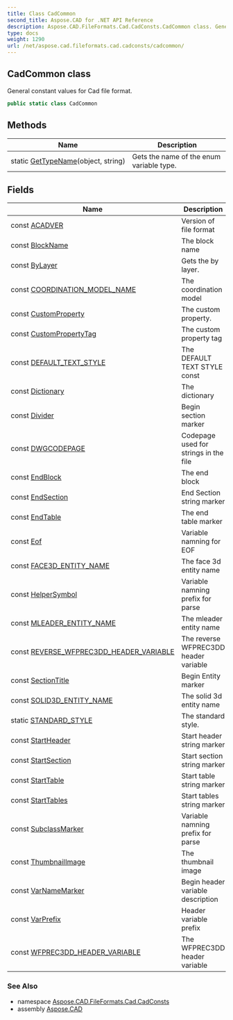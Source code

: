 ```yaml
---
title: Class CadCommon
second_title: Aspose.CAD for .NET API Reference
description: Aspose.CAD.FileFormats.Cad.CadConsts.CadCommon class. General constant values for Cad file format
type: docs
weight: 1290
url: /net/aspose.cad.fileformats.cad.cadconsts/cadcommon/
---
```

## CadCommon class

General constant values for Cad file format.

```csharp
public static class CadCommon
```

## Methods

| Name | Description |
| --- | --- |
| static [GetTypeName](../../aspose.cad.fileformats.cad.cadconsts/cadcommon/gettypename/)(object, string) | Gets the name of the enum variable type. |

## Fields

| Name | Description |
| --- | --- |
| const [ACADVER](../../aspose.cad.fileformats.cad.cadconsts/cadcommon/acadver/) | Version of file format |
| const [BlockName](../../aspose.cad.fileformats.cad.cadconsts/cadcommon/blockname/) | The block name |
| const [ByLayer](../../aspose.cad.fileformats.cad.cadconsts/cadcommon/bylayer/) | Gets the by layer. |
| const [COORDINATION_MODEL_NAME](../../aspose.cad.fileformats.cad.cadconsts/cadcommon/coordination_model_name/) | The coordination model |
| const [CustomProperty](../../aspose.cad.fileformats.cad.cadconsts/cadcommon/customproperty/) | The custom property. |
| const [CustomPropertyTag](../../aspose.cad.fileformats.cad.cadconsts/cadcommon/custompropertytag/) | The custom property tag |
| const [DEFAULT_TEXT_STYLE](../../aspose.cad.fileformats.cad.cadconsts/cadcommon/default_text_style/) | The DEFAULT TEXT STYLE const |
| const [Dictionary](../../aspose.cad.fileformats.cad.cadconsts/cadcommon/dictionary/) | The dictionary |
| const [Divider](../../aspose.cad.fileformats.cad.cadconsts/cadcommon/divider/) | Begin section marker |
| const [DWGCODEPAGE](../../aspose.cad.fileformats.cad.cadconsts/cadcommon/dwgcodepage/) | Codepage used for strings in the file |
| const [EndBlock](../../aspose.cad.fileformats.cad.cadconsts/cadcommon/endblock/) | The end block |
| const [EndSection](../../aspose.cad.fileformats.cad.cadconsts/cadcommon/endsection/) | End Section string marker |
| const [EndTable](../../aspose.cad.fileformats.cad.cadconsts/cadcommon/endtable/) | The end table marker |
| const [Eof](../../aspose.cad.fileformats.cad.cadconsts/cadcommon/eof/) | Variable namning for EOF |
| const [FACE3D_ENTITY_NAME](../../aspose.cad.fileformats.cad.cadconsts/cadcommon/face3d_entity_name/) | The face 3d entity name |
| const [HelperSymbol](../../aspose.cad.fileformats.cad.cadconsts/cadcommon/helpersymbol/) | Variable namning prefix for parse |
| const [MLEADER_ENTITY_NAME](../../aspose.cad.fileformats.cad.cadconsts/cadcommon/mleader_entity_name/) | The mleader entity name |
| const [REVERSE_WFPREC3DD_HEADER_VARIABLE](../../aspose.cad.fileformats.cad.cadconsts/cadcommon/reverse_wfprec3dd_header_variable/) | The reverse WFPREC3DD header variable |
| const [SectionTitle](../../aspose.cad.fileformats.cad.cadconsts/cadcommon/sectiontitle/) | Begin Entity marker |
| const [SOLID3D_ENTITY_NAME](../../aspose.cad.fileformats.cad.cadconsts/cadcommon/solid3d_entity_name/) | The solid 3d entity name |
| static [STANDARD_STYLE](../../aspose.cad.fileformats.cad.cadconsts/cadcommon/standard_style/) | The standard style. |
| const [StartHeader](../../aspose.cad.fileformats.cad.cadconsts/cadcommon/startheader/) | Start header string marker |
| const [StartSection](../../aspose.cad.fileformats.cad.cadconsts/cadcommon/startsection/) | Start section string marker |
| const [StartTable](../../aspose.cad.fileformats.cad.cadconsts/cadcommon/starttable/) | Start table string marker |
| const [StartTables](../../aspose.cad.fileformats.cad.cadconsts/cadcommon/starttables/) | Start tables string marker |
| const [SubclassMarker](../../aspose.cad.fileformats.cad.cadconsts/cadcommon/subclassmarker/) | Variable namning prefix for parse |
| const [ThumbnailImage](../../aspose.cad.fileformats.cad.cadconsts/cadcommon/thumbnailimage/) | The thumbnail image |
| const [VarNameMarker](../../aspose.cad.fileformats.cad.cadconsts/cadcommon/varnamemarker/) | Begin header variable description |
| const [VarPrefix](../../aspose.cad.fileformats.cad.cadconsts/cadcommon/varprefix/) | Header variable prefix |
| const [WFPREC3DD_HEADER_VARIABLE](../../aspose.cad.fileformats.cad.cadconsts/cadcommon/wfprec3dd_header_variable/) | The WFPREC3DD header variable |

### See Also

* namespace [Aspose.CAD.FileFormats.Cad.CadConsts](../../aspose.cad.fileformats.cad.cadconsts/)
* assembly [Aspose.CAD](../../)


